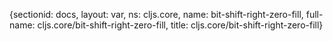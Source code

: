 {sectionid: docs, layout: var, ns: cljs.core, name: bit-shift-right-zero-fill, full-name: cljs.core/bit-shift-right-zero-fill,
  title: cljs.core/bit-shift-right-zero-fill}
